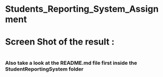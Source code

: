 # Students_Reporting_System_Assignment
# Screen Shot of the result :
<div align="center">
<img src=""/>
</div>

### Also take a look at the README.md file first inside the StudentReportingSystem folder